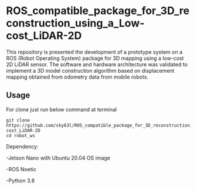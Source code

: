 # ROS_compatible_package_for_3D_reconstruction_using_a_Low-cost_LiDAR-2D
This repository is presented the development of a prototype system on a ROS (Robot Operating System) package for 3D mapping using a low-cost 2D LiDAR sensor. The software and hardware architecture was validated to implement a 3D model construction algorithm based on displacement mapping obtained from odometry data from mobile robots.


## Usage
For clone just run below command at terminal
```
git clone https://github.com/sky63l/ROS_compatible_package_for_3D_reconstruction_using_a_Low-cost_LiDAR-2D
cd robot_ws

```

Dependency: 

-Jetson Nano with Ubuntu 20.04 OS image

-ROS Noetic

-Python 3.8


